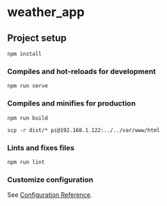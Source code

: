 # weather_app

## Project setup
```
npm install
```

### Compiles and hot-reloads for development
```
npm run serve
```

### Compiles and minifies for production
```
npm run build
```

```
scp -r dist/* pi@192.168.1.122:../../var/www/html
```


### Lints and fixes files
```
npm run lint
```

### Customize configuration
See [Configuration Reference](https://cli.vuejs.org/config/).
